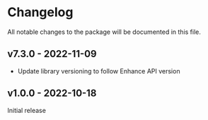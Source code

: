 # Changelog

All notable changes to the package will be documented in this file.

## v7.3.0 - 2022-11-09

- Update library versioning to follow Enhance API version

## v1.0.0 - 2022-10-18

Initial release
